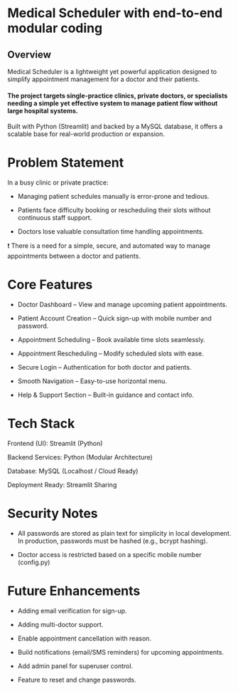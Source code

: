 # Medical Scheduler with end-to-end modular coding

## Overview
Medical Scheduler is a lightweight yet powerful application designed to simplify appointment management for a doctor and their patients.
#### The project targets single-practice clinics, private doctors, or specialists needing a simple yet effective system to manage patient flow without large hospital systems.
Built with Python (Streamlit) and backed by a MySQL database, it offers a scalable base for real-world production or expansion.

# Problem Statement
In a busy clinic or private practice:

* Managing patient schedules manually is error-prone and tedious.

* Patients face difficulty booking or rescheduling their slots without continuous staff support.

* Doctors lose valuable consultation time handling appointments.

❗ There is a need for a simple, secure, and automated way to manage appointments between a doctor and patients.

# Core Features
* Doctor Dashboard – View and manage upcoming patient appointments.

* Patient Account Creation – Quick sign-up with mobile number and password.

* Appointment Scheduling – Book available time slots seamlessly.

* Appointment Rescheduling – Modify scheduled slots with ease.

* Secure Login – Authentication for both doctor and patients.

* Smooth Navigation – Easy-to-use horizontal menu.

* Help & Support Section – Built-in guidance and contact info.

# Tech Stack
Frontend (UI): Streamlit (Python)

Backend Services: Python (Modular Architecture)

Database: MySQL (Localhost / Cloud Ready)

Deployment Ready: Streamlit Sharing

# Security Notes
* All passwords are stored as plain text for simplicity in local development. In production, passwords must be hashed (e.g., bcrypt hashing).

* Doctor access is restricted based on a specific mobile number (config.py)

# Future Enhancements 
* Adding email verification for sign-up.

* Adding multi-doctor support.

* Enable appointment cancellation with reason.

* Build notifications (email/SMS reminders) for upcoming appointments.

* Add admin panel for superuser control.

* Feature to reset and change passwords.
